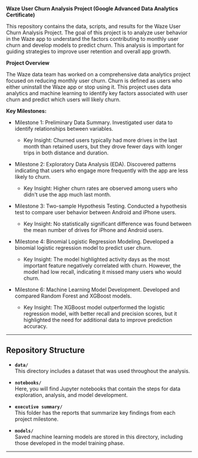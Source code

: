 **Waze User Churn Analysis Project (Google Advanced Data Analytics Certificate)**

This repository contains the data, scripts, and results for the Waze User Churn Analysis Project. The goal of this project is to analyze user behavior in the Waze app to understand the factors contributing to monthly user churn and develop models to predict churn. This analysis is important for guiding strategies to improve user retention and overall app growth.

**Project Overview**

The Waze data team has worked on a comprehensive data analytics project focused on reducing monthly user churn. Churn is defined as users who either uninstall the Waze app or stop using it. This project uses data analytics and machine learning to identify key factors associated with user churn and predict which users will likely churn.

**Key Milestones:**

- Milestone 1: Preliminary Data Summary. Investigated user data to identify relationships between variables.
    - Key Insight: Churned users typically had more drives in the last month than retained users, but they drove fewer days with longer trips in both distance and duration.

- Milestone 2: Exploratory Data Analysis (EDA). Discovered patterns indicating that users who engage more frequently with the app are less likely to churn.
   - Key Insight: Higher churn rates are observed among users who didn't use the app much last month.

- Milestone 3: Two-sample Hypothesis Testing. Conducted a hypothesis test to compare user behavior between Android and iPhone users.
   - Key Insight: No statistically significant difference was found between the mean number of drives for iPhone and Android users.

- Milestone 4: Binomial Logistic Regression Modeling. Developed a binomial logistic regression model to predict user churn.
    - Key Insight: The model highlighted activity days as the most important feature negatively correlated with churn. However, the model had low recall, indicating it missed many users who would churn.

- Milestone 6: Machine Learning Model Development. Developed and compared Random Forest and XGBoost models.
     - Key Insight: The XGBoost model outperformed the logistic regression model, with better recall and precision scores, but it highlighted the need for additional data to improve prediction accuracy.


---

## Repository Structure

- **`data/`**  
  This directory includes a dataset that was used throughout the analysis.

- **`notebooks/`**  
  Here, you will find Jupyter notebooks that contain the steps for data exploration, analysis, and model development.

- **`executive summary/`**  
  This folder has the reports that summarize key findings from each project milestone.

- **`models/`**  
  Saved machine learning models are stored in this directory, including those developed in the model training phase.

---

